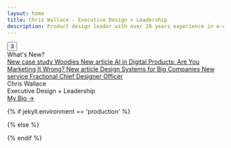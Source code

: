 ```yaml
---
layout: home
title: Chris Wallace - Executive Design + Leadership
description: Product design leader with over 20 years experience in e-commerce, digital publishing, interactive media, and web3. Currently searching for my next long-term role.
---
```


<div class="notifications--button opacity-0">
  <button id="notifs" class="notifications--button-inner">3</button>
</div>

<div id="notificationsOverlay" class="notifications--overlay hidden"></div>

<div class="notifications hidden opacity-0 -translate-y-2">
  <div class="notifications--notification-title">What's New?</div>
  <a class="notifications--notification-item article" href="/portfolio/woodies">
    <span class="notifications--notification-overline">New case study</span> 
    <span>Woodies</span>
  </a>
  <a class="notifications--notification-item article" href="/articles/marketing-ai-digital-products">
    <span class="notifications--notification-overline">New article</span> 
    <span>AI in Digital Products: Are You Marketing It Wrong?</span>
  </a>
  <a class="notifications--notification-item article" href="/articles/the-design-systems-guide-for-big-companies">
    <span class="notifications--notification-overline">New article</span> 
    <span>Design Systems for Big Companies</span>
  </a>
  <a class="notifications--notification-item portfolio" href="/design-services">
    <span class="notifications--notification-overline">New service</span> 
    <span>Fractional Chief Designer Officer</span>
  </a>
</div>

<div class="content-preloader flex flex-col gap-4">
  <div class="logo-container">
    <div class="gradient-rect"></div>
  </div>
</div>

<div class="flex flex-col md:flex-row h-screen w-screen justify-center md:justify-between items-between md:items-center gap-6 z-0 p-4 lg:p-8">
  <div class="animated-headline">
    <div class="text-container">
      <div class="text-paragraph backwards ~text-2xl/3xl !capitalize font-medium !mb-4" data-splitting>Chris Wallace</div>
      <div class="text-paragraph forwards text-gray-950 dark:text-white ~text-4xl/5xl font-medium" data-splitting>Executive Design + Leadership</div>
      <div class="text-paragraph backwards" data-splitting>
        <a class="font-sans font-normal ~text-lg/xl capitalize hover:text-gray-950 dark:hover:text-white" href="/bio">My Bio &rarr;</a>
      </div>
    </div>
  </div>
  <div>
    <div class="video-container">
      <video-player id="backgroundVideo" video-url="https://ik.imagekit.io/UltraDAO/chriswallace.net/portfolio-video.mp4" class="rounded-xl text-primary-600" autoplay></video-player>
    </div>
  </div>
</div>

{% if jekyll.environment == 'production' %}

<script src="/assets/js/homepage.min.js?v={{ site.version }}" expires="31536000"></script>
<script src="/assets/js/notifications.min.js?v={{ site.version }}" expires="31536000"></script>

{% else %}

<script src="/assets/js/homepage.js?v={{ site.version }}" expires="31536000"></script>
<script src="/assets/js/notifications.js?v={{ site.version }}" expires="31536000"></script>

{% endif %}
